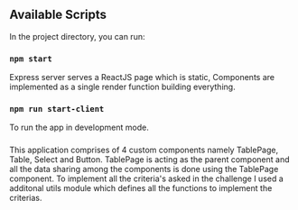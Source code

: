 ## Available Scripts

In the project directory, you can run:

### `npm start`

Express server serves a ReactJS page which is static,
Components are implemented as a single render function building everything.

### `npm run start-client`

To run the app in development mode.

###

This application comprises of 4 custom components namely TablePage, Table, Select and Button. TablePage is acting as the parent component and all the data sharing among the components is
done using the TablePage component. To implement all the criteria's asked in the challenge I used a additonal utils module which defines all the functions to implement the criterias.
